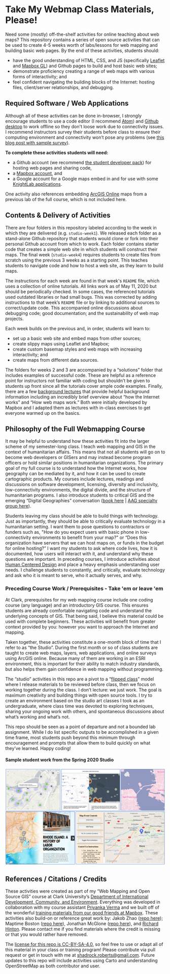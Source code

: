 # Take My Webmap Class Materials, Please!
Need some (mostly) off-the-shelf activities for online teaching about web maps? This repository contains a series of open source activities that can be used to create 4-5 weeks worth of labs/lessons for web mapping and building basic web pages. By the end of these activities, students should:
- have the good understanding of HTML, CSS, and JS (specifically [Leaflet](https://leafletjs.com/) and [Mapbox GL](https://docs.mapbox.com/help/glossary/mapbox-gl/)) and Github pages to build and host basic web sites;
- demonstrate proficiency creating a range of web maps with various forms of interactivity; and
- feel confident navigating the building blocks of the Internet: hosting files, client/server relationships, and debugging.

## Required Software / Web Applications
Although all of these activities can be done in-browser, I strongly encourage students to use a code editor (I recommend [Atom](https://atom.io)) and [Github desktop](https://desktop.github.com) to work offline so they don't loose work due to connectivity issues. I recommend instructors survey their students before class to ensure their computing environment and connectivity won’t pose any problems (see [this blog post with sample survey](https://medium.com/@Shadrock/teaching-in-the-time-of-corona-part-i-7bb97ce6c715)).

**To complete these activities students will need:**
- a Github account (we recommend [the student developer pack](https://education.github.com/pack)) for hosting web pages and sharing code,
- a [Mapbox account](https://www.mapbox.com), and
- a Google account for a Google maps embed in and for use with some [KnightLab applications](https://knightlab.northwestern.edu/projects/).

 One activity also references embedding [ArcGIS Online](https://www.arcgis.com/index.html) maps from a previous lab of the full course, which is not included here.

## Contents & Delivery of Activities
There are four folders in this repository labeled according to the week in which they are delivered (e.g. `studio-week1`). We released each folder as a stand-alone Github repository that students would clone or fork into their personal Github account from which to work. Each folder contains starter code that creates a simple web site in which students will construct their maps. The final week (`studio-week4`) requires students to create files from scratch using the previous 3 weeks as a starting point. This teaches students to navigate code and how to host a web site, as they learn to build maps.

The instructions for each week are found in that week's `README` file, which uses a collection of online tutorials. All links work as of May 11, 2020 but should be periodically checked. In some cases, the referenced tutorials used outdated libraries or had small bugs. This was corrected by adding instructions to that week’s `README` file or by linking to additional sources to correct/update code. This accompanied online discussions about debugging code; good documentation; and the sustainability of web map projects.

Each week builds on the previous and, in order, students will learn to:
- set up a basic web site and embed maps from other sources;
- create slippy maps using Leaflet and Mapbox;
- create custom basemap styles and web maps with increasing interactivity; and
- create maps from different data sources.

The folders for weeks 2 and 3 are accompanied by a “solutions” folder that includes examples of successful code. These are helpful as a reference point for instructors not familiar with coding but shouldn’t be given to students up front since all the tutorials cover ample code examples. Finally, there are a few [background lectures](background-lectures/) that provide helpful background information including an incredibly brief overview about “how the Internet works” and “How web maps work.” Both were initially developed by Mapbox and I adapted them as lectures with in-class exercises to get everyone warmed up on the basics.

## Philosophy of the Full Webmapping Course
It may be helpful to understand how these activities fit into the larger scheme of my semester-long class. I teach web mapping and GIS in the context of humanitarian affairs. This means that not all students will go on to become web developers or GISers and may instead become program officers or hold similar positions in humanitarian organizations. The primary goal of my full course is to understand how the Internet works, how geography can be mediated by it, and how it can be used to create cartographic products. My courses include lectures, readings and discussions on software development, licensing, diversity and inclusivity, low-connectivity environments, the digital divide, and the structure of humanitarian programs. I also introduce students to critical GIS and the emerging “Digital Geographies” conversation ([book here](https://uk.sagepub.com/en-gb/eur/digital-geographies/book258271) | [AAG specialty group here](https://twitter.com/digitalgeogsg)).

Students leaving my class should be able to build things with technology. Just as importantly, they should be able to critically evaluate technology in a humanitarian setting. I want them to pose questions to contractors or funders such as, "How do you expect users with basic phone in low-connectivity environments to benefit from your map?" or “Does this organization have servers that we can host maps on, or funds in the budget for online hosting?” I want my students to ask where code lives, how it is documented, how users will interact with it, and understand why these questions are important. In preceding courses, I introduce activities about [Human Centered Design](https://www.designkit.org/human-centered-design) and place a heavy emphasis understanding user needs. I challenge students to constantly, and critically, evaluate technology and ask who it is meant to serve, who it actually serves, and why.

### Preceding Course Work / Prerequisites - Take 'em or leave 'em
At Clark, prerequisites for my web mapping course include one coding course (any language) and an introductory GIS course. This ensures students are already comfortable navigating code and understand the underlying concepts of GIS. That being said, I believe this material could be used with complete beginners. These activities will benefit from greater context provided by you: however you want to approach the Internet and mapping.

Taken together, these activities constitute a one-month block of time that I refer to as “the Studio”. During the first month or so of class students are taught to create web maps, layers, web applications, and online surveys using ArcGIS online. Because many of them are working in an ESRI environment, this is important for their ability to match industry standards, but also helps them gain confidence in web mapping without programming.

The “studio” activities in this repo are a pivot to a “[flipped class](https://facultyinnovate.utexas.edu/flipped-classroom)” model where I release materials to be reviewed before class, then we focus on working together during the class. I don’t lecture: we just work. The goal is maximum creativity and building things with open source tools. I try to create an environment based on the studio art classes I took as an undergraduate, where class time was devoted to exploring techniques, sharing your ongoing work with others, and spontaneous discussions about what’s working and what’s not.

This repo should be seen as a point of departure and not a bounded lab assignment. While I do list specific outputs to be accomplished in a given time frame, most students push beyond this minimum through encouragement and prompts that allow them to build quickly on what they’ve learned. Happy coding!

#### Sample student work from the Spring 2020 Studio
![Screenshots of student work](images/IDCE_30262_studio_thumbnails.png)

## References / Citations / Credits
These activities were created as part of my “Web Mapping and Open Source GIS” course at Clark University’s [Department of International Development, Community, and Environment](https://www.clarku.edu/schools/idce/). Everything was developed in collaboration with my course assistant [Priyanka Verma](https://github.com/verma-priyanka/) and we built off of the wonderful [training materials from our good friends at Mapbox](https://github.com/mapbox/web-mapping-curriculum). These activities also build-on or reference great work by: Jakob Zhao ([repo here](https://github.com/jakobzhao/geog371)); Maptime Boston ([repo here](https://github.com/maptimeBoston/leaflet-intro)), Jonathan McGlone ([repo here](http://jmcglone.com/guides/github-pages/)), and [Richard Hinton](https://geography.columbian.gwu.edu/richard-hinton). Please contact me if you find materials where the credit is missing or that you would rather have removed.

The [license for this repo is CC-BY-SA-4.0](https://github.com/Shadrock/webmap-course/blob/master/LICENSE.md), so feel free to use or adapt all of this material in your class or training program! Please contribute via pull request or get in touch with me at shadrock.roberts@gmail.com. Future updates to this repo will include activities using Carto and understanding OpenStreetMap as both contributor and user.

